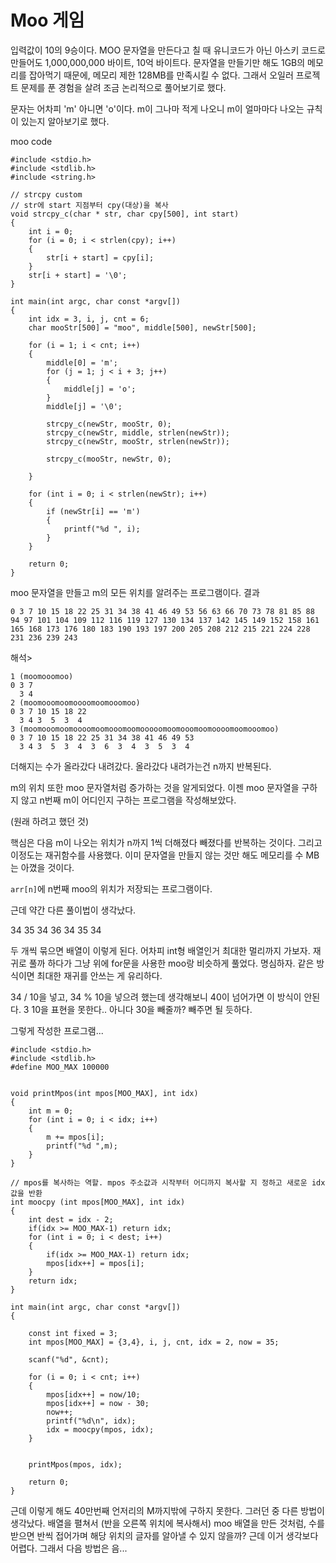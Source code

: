 # Moo 게임

 입력값이 10의 9승이다. MOO 문자열을 만든다고 칠 때 유니코드가 아닌 아스키 코드로 만들어도 1,000,000,000 바이트, 10억 바이트다. 문자열을 만들기만 해도 1GB의 메모리를 잡아먹기 때문에, 메모리 제한 128MB를 만족시킬 수 없다. 그래서 오일러 프로젝트 문제를 푼 경험을 살려 조금 논리적으로 풀어보기로 했다.

 문자는 어차피 'm' 아니면 'o'이다. m이 그나마 적게 나오니 m이 얼마마다 나오는 규칙이 있는지 알아보기로 했다.

moo code
```
#include <stdio.h>
#include <stdlib.h>
#include <string.h>

// strcpy custom
// str에 start 지점부터 cpy(대상)을 복사
void strcpy_c(char * str, char cpy[500], int start)
{
    int i = 0;
    for (i = 0; i < strlen(cpy); i++)
    {
        str[i + start] = cpy[i];
    }
    str[i + start] = '\0';
}

int main(int argc, char const *argv[])
{
    int idx = 3, i, j, cnt = 6;
    char mooStr[500] = "moo", middle[500], newStr[500];
    
    for (i = 1; i < cnt; i++)
    {
        middle[0] = 'm';
        for (j = 1; j < i + 3; j++)
        {
            middle[j] = 'o';
        }
        middle[j] = '\0';

        strcpy_c(newStr, mooStr, 0);
        strcpy_c(newStr, middle, strlen(newStr));
        strcpy_c(newStr, mooStr, strlen(newStr));

        strcpy_c(mooStr, newStr, 0);

    }
    
    for (int i = 0; i < strlen(newStr); i++)
    {
        if (newStr[i] == 'm')
        {
            printf("%d ", i);
        }
    }

    return 0;
}
```

moo 문자열을 만들고 m의 모든 위치를 알려주는 프로그램이다.
결과
```
0 3 7 10 15 18 22 25 31 34 38 41 46 49 53 56 63 66 70 73 78 81 85 88 94 97 101 104 109 112 116 119 127 130 134 137 142 145 149 152 158 161 165 168 173 176 180 183 190 193 197 200 205 208 212 215 221 224 228 231 236 239 243
```

해석>

```
1 (moomooomoo)
0 3 7
  3 4
2 (moomooomoomoooomoomooomoo)
0 3 7 10 15 18 22
  3 4 3  5  3  4
3 (moomooomoomoooomoomooomoomooooomoomooomoomoooomoomooomoo)
0 3 7 10 15 18 22 25 31 34 38 41 46 49 53
  3 4 3  5  3  4  3  6  3  4  3  5  3  4
```

더해지는 수가 올라갔다 내려갔다. 올라갔다 내려가는건 n까지 반복된다.

m의 위치 또한 moo 문자열처럼 증가하는 것을 알게되었다. 이젠 moo 문자열을 구하지 않고 n번째 m이 어디인지 구하는 프로그램을 작성해보았다.

(원래 하려고 했던 것)

핵심은 다음 m이 나오는 위치가 n까지 1씩 더해졌다 빼졌다를 반복하는 것이다.
그리고 이정도는 재귀함수를 사용했다. 이미 문자열을 만들지 않는 것만 해도 메모리를 수 MB는 아꼈을 것이다.

`arr[n]`에 n번째 moo의 위치가 저장되는 프로그램이다.


근데 약간 다른 풀이법이 생각났다.

34 35 34 36 34 35 34

두 개씩 묶으면 배열이 이렇게 된다. 어차피 int형 배열인거 최대한 멀리까지 가보자. 재귀로 풀까 하다가 그냥 위에 for문을 사용한 moo랑 비슷하게 풀었다. 명심하자. 같은 방식이면 최대한 재귀를 안쓰는 게 유리하다.

34 / 10을 넣고, 34 % 10을 넣으려 했는데 생각해보니 40이 넘어가면 이 방식이 안된다.
3 10을 표현을 못한다.. 아니다 30을 빼줄까? 빼주면 될 듯하다.

그렇게 작성한 프로그램...

```
#include <stdio.h>
#include <stdlib.h>
#define MOO_MAX 100000


void printMpos(int mpos[MOO_MAX], int idx)
{
    int m = 0;
    for (int i = 0; i < idx; i++)
    {
        m += mpos[i];
        printf("%d ",m);
    }
}

// mpos를 복사하는 역할. mpos 주소값과 시작부터 어디까지 복사할 지 정하고 새로운 idx값을 반환
int moocpy (int mpos[MOO_MAX], int idx)
{
    int dest = idx - 2;
    if(idx >= MOO_MAX-1) return idx;
    for (int i = 0; i < dest; i++)
    {
        if(idx >= MOO_MAX-1) return idx;
        mpos[idx++] = mpos[i];
    }
    return idx;
}

int main(int argc, char const *argv[])
{

    const int fixed = 3;
    int mpos[MOO_MAX] = {3,4}, i, j, cnt, idx = 2, now = 35;

    scanf("%d", &cnt);
    
    for (i = 0; i < cnt; i++)
    {
        mpos[idx++] = now/10;
        mpos[idx++] = now - 30;
        now++;
        printf("%d\n", idx);
        idx = moocpy(mpos, idx);
    }


    printMpos(mpos, idx);

    return 0;
}
```

근데 이렇게 해도 40만번째 언저리의 M까지밖에 구하지 못한다.
그러던 중 다른 방법이 생각났다. 배열을 펼쳐서 (반을 오른쪽 위치에 복사해서) moo 배열을 만든 것처럼, 수를 받으면 반씩 접어가며 해당 위치의 글자를 알아낼 수 있지 않을까? 근데 이거 생각보다 어렵다. 그래서 다음 방법은 음...





